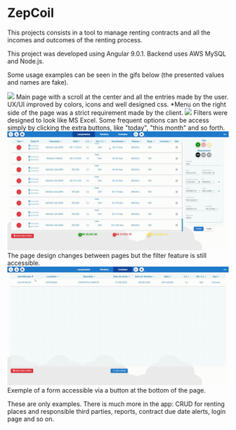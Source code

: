 # ZepCoil

This projects consists in a tool to manage renting contracts and all the incomes and outcomes of the renting process.

This project was developed using Angular 9.0.1. Backend uses AWS MySQL and Node.js.

Some usage examples can be seen in the gifs below (the presented values and names are fake).

<img src="./gifs/main_page.gif">
Main page with a scroll at the center and all the entries made by the user. UX/UI improved by colors, icons and well designed css.
*Menu on the right side of the page was a strict requirement made by the client.

<img src="./gifs/filters.gif">
Filters were designed to look like MS Excel. Some frequent options can be access simply by clicking the extra buttons, like "today", "this month" and so forth.

<img src="./gifs/switching_page.gif">
The page design changes between pages but the filter feature is still accessible.

<img src="./gifs/contracts.gif">
Exemple of a form accessible via a button at the bottom of the page.

These are only examples. There is much more in the app: CRUD for renting places and responsible third parties, reports, contract due date alerts, login page and so on.

